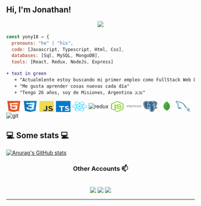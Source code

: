 <h2> Hi, I'm Jonathan! </h2>
<p align="center"><img width=50% src="https://wompampsupport.azureedge.net/fetchimage?siteId=7575&v=2&jpgQuality=100&width=700&url=https%3A%2F%2Fi.kym-cdn.com%2Fentries%2Ficons%2Ffacebook%2F000%2F021%2F807%2Fig9OoyenpxqdCQyABmOQBZDI0duHk2QZZmWg2Hxd4ro.jpg"></p>

```jsx
const yony18 = {
  pronouns: "he" | "his",
  code: [Javascript, Typescript, Html, Css],
  databases: [Sql, MySQL, MongoDB],
  tools: [React, Redux, NodeJs, Express]
  ```

```diff
+ text in green
   + "Actualmlente estoy buscando mi primer empleo como FullStack Web Developer"
   + "Me gusta aprender cosas nuevas cada día"
   + "Tengo 26 años, soy de Misiones, Argentina 🇦🇷"
```


<div style="display: inline_block, background_color: white" >
  <img align="center" alt="HTML" height="30" width="40" src="https://raw.githubusercontent.com/devicons/devicon/master/icons/html5/html5-original.svg">
  <img align="center" alt="CSS" height="30" width="40" src="https://raw.githubusercontent.com/devicons/devicon/master/icons/css3/css3-original.svg">
  <img align="center" alt="Js" height="30" width="40" src="https://github.com/devicons/devicon/blob/master/icons/javascript/javascript-original.svg">
  <img align="center" alt="TS" height="30" width="40" src="https://raw.githubusercontent.com/devicons/devicon/master/icons/typescript/typescript-plain.svg">
  <img align="center" alt="react" height="30" width="40" src="https://raw.githubusercontent.com/devicons/devicon/master/icons/react/react-original.svg">
  <img align="center" alt="redux" height="30" width="40" src="https://cdn.jsdelivr.net/gh/devicons/devicon/icons/redux/redux-original.svg">
  <img align="center" alt="node" height="30" width="40" src="https://github.com/devicons/devicon/blob/master/icons/nodejs/nodejs-original.svg">
  <img align="center" alt="express" height="30" width="40" src="https://github.com/devicons/devicon/blob/master/icons/express/express-original-wordmark.svg">
  <img align="center" alt="postgres" height="30" width="40" src="https://github.com/devicons/devicon/blob/master/icons/postgresql/postgresql-original.svg">
  <img align="center" alt="mongo" height="30" width="40" src="https://github.com/devicons/devicon/blob/master/icons/mongodb/mongodb-original.svg">
  <img align="center" alt="mysql" height="30" width="40" src="https://github.com/devicons/devicon/blob/master/icons/mysql/mysql-original.svg">
  <img align="center" alt="git" height="30" width="40"   src="https://cdn.jsdelivr.net/gh/devicons/devicon/icons/git/git-original.svg">
</div>

<h2>💻 Some stats 💻</h2>

[![Anurag's GitHub stats](https://github-readme-stats.vercel.app/api?username=YonY18&count_private=true&theme=dark)](https://github.com/anuraghazra/github-readme-stats)


<h3 align="center"> Other Accounts 📫 </h3>
<br />

<div align="center">  
<a href="https://www.linkedin.com/in/jonathan-pelinski-70817b211/"><img src="https://img.shields.io/badge/linkedin-%230077B5.svg?&style=for-the-badge&logo=linkedin&logoColor=white"/></a>
<a href="https://instagram.com/jona_pelinski"><img src="https://img.shields.io/badge/instagram-%23E4405F.svg?&style=for-the-badge&logo=instagram&logoColor=white"/></a>
<a href = "mailto:yonap80@gmail.com"><img src="https://img.shields.io/badge/-Gmail-%23333?style=for-the-badge&logo=gmail&logoColor=white" target="_blank"></a>



</div>

____
